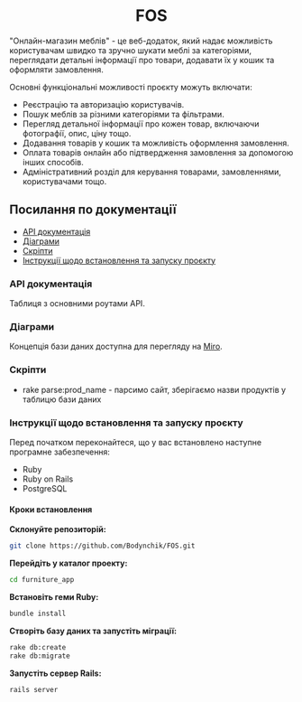 <h1 align="center">FOS</h1>

"Онлайн-магазин меблів" - це веб-додаток, який надає можливість користувачам швидко та зручно шукати меблі за категоріями, переглядати детальні інформації про товари, додавати їх у кошик та оформляти замовлення.

Основні функціональні можливості проєкту можуть включати:

- Реєстрацію та авторизацію користувачів.
- Пошук меблів за різними категоріями та фільтрами.
- Перегляд детальної інформації про кожен товар, включаючи фотографії, опис, ціну тощо.
- Додавання товарів у кошик та можливість оформлення замовлення.
- Оплата товарів онлайн або підтвердження замовлення за допомогою інших способів.
- Адміністративний розділ для керування товарами, замовленнями, користувачами тощо.

## Посилання по документації

- [API документація](#api-документація)
- [Діаграми](#діаграми)
- [Скріпти](#скріпти)
- [Інструкції щодо встановлення та запуску проєкту](#інструкції-щодо-встановлення-та-запуску-проєкту)

### API документація

Таблиця з основними роутами API.

### Діаграми

Концепція бази даних доступна для перегляду на [Miro](https://miro.com/app/board/uXjVNpcTCqc=/).

### Скріпти

- rake parse:prod_name - парсимо сайт, зберігаємо назви продуктів у таблицю бази даних

### Інструкції щодо встановлення та запуску проєкту

Перед початком переконайтеся, що у вас встановлено наступне програмне забезпечення:

- Ruby
- Ruby on Rails
- PostgreSQL

#### Кроки встановлення

**Склонуйте репозиторій:**

```bash 
git clone https://github.com/Bodynchik/FOS.git
```

**Перейдіть у каталог проекту:**

```bash
cd furniture_app
```

**Встановіть геми Ruby:**

```bash
bundle install
```

**Створіть базу даних та запустіть міграції:**

```bash
rake db:create
rake db:migrate
```

**Запустіть сервер Rails:**

```bash
rails server
```